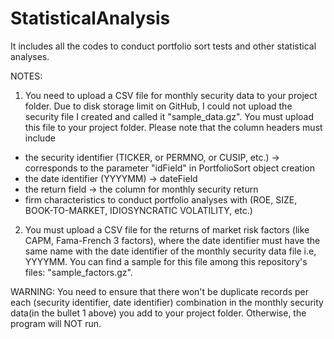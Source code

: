 # StatisticalAnalysis
 It includes all the codes to conduct portfolio sort tests and other statistical analyses.
 
 NOTES: 
 
 1) You need to upload a CSV file for monthly security data to your project folder. 
 Due to disk storage limit on GitHub, I could not upload the security file I created and called it "sample_data.gz". 
 You must upload this file to your project folder. 
 Please note that the column headers must include 
 - the security identifier (TICKER, or PERMNO, or CUSIP, etc.) -> corresponds to the parameter "idField" in PortfolioSort object   creation
 - the date identifier (YYYYMM) -> dateField
 - the return field -> the column for monthly security return
 - firm characteristics to conduct portfolio analyses with (ROE, SIZE, BOOK-TO-MARKET, IDIOSYNCRATIC VOLATILITY, etc.)
 
2) You must upload a CSV file for the returns of market risk factors (like CAPM, Fama-French 3 factors), where the date identifier
must have the same name with the date identifier of the monthly security data file i.e, YYYYMM. You can find a sample for this file among this repository's files: "sample_factors.gz".

WARNING: You need to ensure that there won't be duplicate records per each (security identifier, date identifier) combination in the monthly security data(in the bullet 1 above) you add to your project folder. Otherwise, the program will NOT run.
